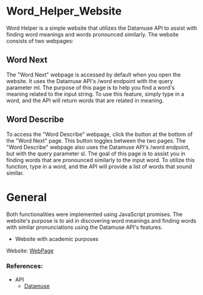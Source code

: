 # Word_Helper_Website
Word Helper is a simple website that utilizes the Datamuse API to assist with finding word meanings and words pronounced similarly. The website consists of two webpages:

## Word Next
The "Word Next" webpage is accessed by default when you open the website. It uses the Datamuse API's /word endpoint with the query parameter ml. The purpose of this page 
is to help you find a word's meaning related to the input string. To use this feature, simply type in a word, and the API will return words that are related in meaning.

## Word Describe
To access the "Word Describe" webpage, click the button at the bottom of the "Word Next" page. This button toggles between the two pages. The "Word Describe" webpage also 
uses the Datamuse API's /word endpoint, but with the query parameter sl. The goal of this page is to assist you in finding words that are pronounced similarly to the input word. 
To utilize this function, type in a word, and the API will provide a list of words that sound similar.

# General
Both functionalities were implemented using JavaScript promises. The website's purpose is to aid in discovering word meanings and finding words with similar pronunciations using the Datamuse API's features.
- Website with academic purposes

Website: [WebPage](https://tynip.github.io/Word_Helper_Website/)

### References:
- API
  + [Datamuse](https://www.datamuse.com/api/)
